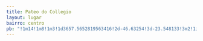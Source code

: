 ```yaml
---
title: Pateo do Collegio
layout: lugar
bairro: centro
pb: "!1m14!1m8!1m3!1d3657.5652819563416!2d-46.63254!3d-23.548133!3m2!1i1024!2i768!4f13.1!3m3!1m2!1s0x94ce59aab669af5d%3A0x12203b9b81b7b11d!2sPateo+do+Collegio!5e0!3m2!1sen!2sbr!4v1427340522602"
---
```

